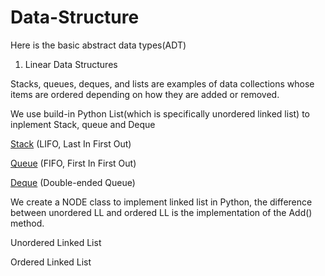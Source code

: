 # Data-Structure
Here is the basic abstract data types(ADT)

1. Linear Data Structures

Stacks, queues, deques, and lists are examples of data collections whose items are ordered depending on how they are added or removed.

We use build-in Python List(which is specifically unordered linked list) to inplement Stack, queue and Deque
<p> <a href="http://interactivepython.org/runestone/static/pythonds/BasicDS/TheStackAbstractDataType.html">Stack</a> (LIFO, Last In First Out) </p>
<p > <a href="http://interactivepython.org/runestone/static/pythonds/BasicDS/WhatIsaQueue.html">Queue</a> (FIFO, First In First Out) </p>
<p > <a href="http://interactivepython.org/runestone/static/pythonds/BasicDS/WhatIsaDeque.html">Deque</a> (Double-ended Queue) </p>

We create a NODE class to implement linked list in Python, the difference between unordered LL and ordered LL is the implementation of the Add() method.

<p><a herf="http://interactivepython.org/runestone/static/pythonds/BasicDS/TheUnorderedListAbstractDataType.html"> Unordered Linked List  </a> 
<p> <a herf="http://interactivepython.org/runestone/static/pythonds/BasicDS/TheOrderedListAbstractDataType.html"> Ordered Linked List </a>
